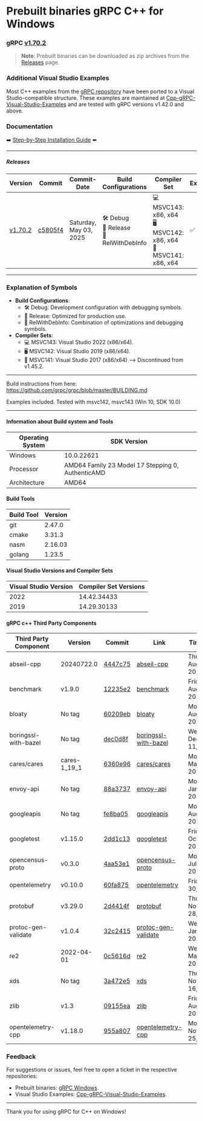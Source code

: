# Prebuilt binaries gRPC C++ for Windows

### gRPC [v1.70.2](https://github.com/grpc/grpc/releases/tag/v1.70.2)

> **Note**: Prebuilt binaries can be downloaded as zip archives from the [Releases](https://github.com/thommyho/gRPC_windows/releases) page.

### Additional Visual Studio Examples

Most C++ examples from the [gRPC repository](https://github.com/grpc/grpc/tree/master/examples/cpp) have been ported to a
Visual Studio-compatible structure. These examples are maintained at [Cpp-gRPC-Visual-Studio-Examples](https://github.com/thommyho/Cpp-gRPC-Visual-Studio-Examples)
and are tested with gRPC versions v1.42.0 and above.

### Documentation

➡️ [Step-by-Step Installation Guide](https://thommyho.github.io/Cpp-gRPC-Windows-PreBuilts) ⬅️

______________________________________________________________________

##### Releases

| Version                                                                  | Commit                                                                                  | Commit-Date            | Build Configurations                        | Compiler Set                                                         | Example |
| ------------------------------------------------------------------------ | --------------------------------------------------------------------------------------- | ---------------------- | ------------------------------------------- | -------------------------------------------------------------------- | ------- |
| [v1.70.2](https://github.com/thommyho/gRPC_windows/releases/tag/v1.70.2) | [c5805f4](https://github.com/grpc/grpc/commit/c5805f42dbdf4f09bc6b9b5c49ebdb2f48e0efa7) | Saturday, May 03, 2025 | 🛠️ Debug<br>🚀 Release<br>🔧 RelWithDebInfo | 💻 MSVC143: x86, x64<br>🖥️ MSVC142: x86, x64<br>🔲 MSVC141: x86, x64 | ✅      |

______________________________________________________________________

### Explanation of Symbols

- **Build Configurations**:
  - 🛠️ Debug: Development configuration with debugging symbols.
  - 🚀 Release: Optimized for production use.
  - 🔧 RelWithDebInfo: Combination of optimizations and debugging symbols.
- **Compiler Sets**:
  - 💻 MSVC143: Visual Studio 2022 (x86/x64).
  - 🖥️ MSVC142: Visual Studio 2019 (x86/x64).
  - 🔲 MSVC141: Visual Studio 2017 (x86/x64) --> Discontinued from v1.45.2.

______________________________________________________________________

Build instructions from here: <https://github.com/grpc/grpc/blob/master/BUILDING.md>

Examples included. Tested with msvc142, msvc143 (Win 10, SDK 10.0)

______________________________________________________________________

#### Information about Build system and Tools

| Operating System | SDK Version                                       |
| ---------------- | ------------------------------------------------- |
| Windows          | 10.0.22621                                        |
| Processor        | AMD64 Family 23 Model 17 Stepping 0, AuthenticAMD |
| Architecture     | AMD64                                             |

#### Build Tools

| Build Tool | Version |
| ---------- | ------- |
| git        | 2.47.0  |
| cmake      | 3.31.3  |
| nasm       | 2.16.03 |
| golang     | 1.23.5  |

#### Visual Studio Versions and Compiler Sets

| Visual Studio Version | Compiler Set Versions |
| --------------------- | --------------------- |
| 2022                  | 14.42.34433           |
| 2019                  | 14.29.30133           |

#### gRPC c++ Third Party Components

| Third Party Component | Version      | Commit                                                                                                                    | Link                                                                               | Timestamp                    |
| --------------------- | ------------ | ------------------------------------------------------------------------------------------------------------------------- | ---------------------------------------------------------------------------------- | ---------------------------- |
| abseil-cpp            | 20240722.0   | [4447c75](https://github.com/abseil/abseil-cpp.git/commit/4447c7562e3bc702ade25105912dce503f0c4010)                       | [abseil-cpp](https://github.com/abseil/abseil-cpp.git)                             | Thursday, August 01, 2024    |
| benchmark             | v1.9.0       | [12235e2](https://github.com/google/benchmark/commit/12235e24652fc7f809373e7c11a5f73c5763fc4c)                            | [benchmark](https://github.com/google/benchmark)                                   | Friday, August 16, 2024      |
| bloaty                | No tag       | [60209eb](https://github.com/google/bloaty.git/commit/60209eb1ccc34d5deefb002d1b7f37545204f7f2)                           | [bloaty](https://github.com/google/bloaty.git)                                     | Monday, August 16, 2021      |
| boringssl-with-bazel  | No tag       | [dec0d8f](https://github.com/google/boringssl.git/commit/dec0d8f681348af8bb675e07bd89989665fca8bc)                        | [boringssl-with-bazel](https://github.com/google/boringssl.git)                    | Wednesday, December 11, 2024 |
| cares/cares           | cares-1_19_1 | [6360e96](https://github.com/c-ares/c-ares.git/commit/6360e96b5cf8e5980c887ce58ef727e53d77243a)                           | [cares/cares](https://github.com/c-ares/c-ares.git)                                | Monday, May 22, 2023         |
| envoy-api             | No tag       | [88a3737](https://github.com/envoyproxy/data-plane-api.git/commit/88a37373e3cb5e1ab09e75dfb302b083168e6654)               | [envoy-api](https://github.com/envoyproxy/data-plane-api.git)                      | Monday, January 06, 2025     |
| googleapis            | No tag       | [fe8ba05](https://github.com/googleapis/googleapis.git/commit/fe8ba054ad4f7eca946c2d14a63c3f07c0b586a0)                   | [googleapis](https://github.com/googleapis/googleapis.git)                         | Monday, August 19, 2024      |
| googletest            | v1.15.0      | [2dd1c13](https://github.com/google/googletest.git/commit/2dd1c131950043a8ad5ab0d2dda0e0970596586a)                       | [googletest](https://github.com/google/googletest.git)                             | Friday, October 06, 2023     |
| opencensus-proto      | v0.3.0       | [4aa53e1](https://github.com/census-instrumentation/opencensus-proto.git/commit/4aa53e15cbf1a47bc9087e6cfdca214c1eea4e89) | [opencensus-proto](https://github.com/census-instrumentation/opencensus-proto.git) | Monday, July 20, 2020        |
| opentelemetry         | v0.10.0      | [60fa875](https://github.com/open-telemetry/opentelemetry-proto.git/commit/60fa8754d890b5c55949a8c68dcfd7ab5c2395df)      | [opentelemetry](https://github.com/open-telemetry/opentelemetry-proto.git)         | Friday, July 30, 2021        |
| protobuf              | v3.29.0      | [2d4414f](https://github.com/protocolbuffers/protobuf.git/commit/2d4414f384dc499af113b5991ce3eaa9df6dd931)                | [protobuf](https://github.com/protocolbuffers/protobuf.git)                        | Thursday, November 28, 2024  |
| protoc-gen-validate   | v1.0.4       | [32c2415](https://github.com/envoyproxy/protoc-gen-validate.git/commit/32c2415389a3538082507ae537e7edd9578c64ed)          | [protoc-gen-validate](https://github.com/envoyproxy/protoc-gen-validate.git)       | Wednesday, January 17, 2024  |
| re2                   | 2022-04-01   | [0c5616d](https://github.com/google/re2.git/commit/0c5616df9c0aaa44c9440d87422012423d91c7d1)                              | [re2](https://github.com/google/re2.git)                                           | Wednesday, March 30, 2022    |
| xds                   | No tag       | [3a472e5](https://github.com/cncf/xds.git/commit/3a472e524827f72d1ad621c4983dd5af54c46776)                                | [xds](https://github.com/cncf/xds.git)                                             | Thursday, November 16, 2023  |
| zlib                  | v1.3         | [09155ea](https://github.com/madler/zlib/commit/09155eaa2f9270dc4ed1fa13e2b4b2613e6e4851)                                 | [zlib](https://github.com/madler/zlib)                                             | Friday, August 18, 2023      |
| opentelemetry-cpp     | v1.18.0      | [955a807](https://github.com/open-telemetry/opentelemetry-cpp/commit/955a807c0461544560429c2414b8967f6023e590)            | [opentelemetry-cpp](https://github.com/open-telemetry/opentelemetry-cpp)           | Monday, November 25, 2024    |

### Feedback

For suggestions or issues, feel free to open a ticket in the respective repositories:

- Prebuilt binaries: [gRPC Windows](https://github.com/thommyho/gRPC_windows).
- Visual Studio Examples: [Cpp-gRPC-Visual-Studio-Examples](https://github.com/thommyho/Cpp-gRPC-Visual-Studio-Examples).

______________________________________________________________________

Thank you for using gRPC for C++ on Windows!
